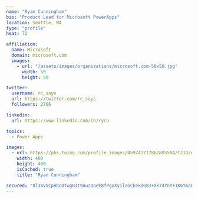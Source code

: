 ```yaml
---
name: "Ryan Cunningham"
bio: "Product Lead for Microsoft PowerApps"
location: Seattle, WA
type: "profile"
heat: 72

affiliation:
  name: Microsoft
  domain: microsoft.com
  images:
    - url: "/assets/images/organizations/microsoft.com-50x50.jpg"
      width: 50
      height: 50

twitter:
  username: rc_says
  url: https://twitter.com/rc_says
  followers: 2766

linkedin:
  url: https://www.linkedin.com/in/rycu

topics:
  - Power Apps

images:
  - url: https://pbs.twimg.com/profile_images/459747717862805504/CJIGZejd_400x400.png
    width: 400
    height: 400
    isCached: true
    title: "Ryan Cunningham"

secured: "8l34V5CpHhoOTwgH1t9AuzQoeE8fPgoXy1laGCEekIG8J+Xk74YnY+1K6Y6aEPkbAk8h4/GQWWd56LM0HC14a3kOOV+M/UNCj/3Hu4AcHzmJwu/roW1SuwyOULxXx8BJvPB9maLWCng5dubSHAD6aJJbFmQ4iRbp5U3U3u/+C1Cza8RgvSCl9d9YxHb7zNmByMAcj9OxLIIQLrF482hFTnaIADRT/Uy8wGKKRWgzA0frNYbOCm9e67+swXK+qibvOADTDi6bRDx+iPmKVATsbYggLnzFhU2VUE5At4IGz9xld1THobb6TNB2x93uLukO+V3Dcgyo3SlMJ0MpEMXrW8wGIvpux4woBrzLueYeOFRU49K4uIPx8TY15sfVO3drQbwpCyIqOw7RSkffxGLz1Bdx0qz1t+94ZRE8zKphiPI=;2Iqq1RgYhLQF6S0wPGYyRA=="
---
```


